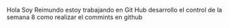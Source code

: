 Hola Soy Reimundo
estoy trabajando en Git Hub
desarrollo el control de la semana 8
como realizar el commints en github
